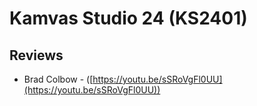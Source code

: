 # Kamvas Studio 24 (KS2401)

## Reviews

* Brad Colbow - ([https://youtu.be/sSRoVgFl0UU](https://youtu.be/sSRoVgFl0UU))
